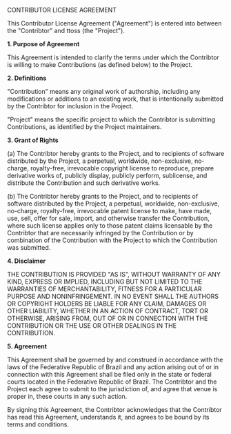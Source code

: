CONTRIBUTOR LICENSE AGREEMENT

This Contributor License Agreement ("Agreement") is entered into between the "Contribtor" and ttoss (the "Project").

**1. Purpose of Agreement**

This Agreement is intended to clarify the terms under which the Contribtor is willing to make Contributions (as defined below) to the Project.

**2. Definitions**

"Contribution" means any original work of authorship, including any modifications or additions to an existing work, that is intentionally submitted by the Contribtor for inclusion in the Project.

"Project" means the specific project to which the Contribtor is submitting Contributions, as identified by the Project maintainers.

**3. Grant of Rights**

(a) The Contribtor hereby grants to the Project, and to recipients of software distributed by the Project, a perpetual, worldwide, non-exclusive, no-charge, royalty-free, irrevocable copyright license to reproduce, prepare derivative works of, publicly display, publicly perform, sublicense, and distribute the Contribution and such derivative works.

(b) The Contribtor hereby grants to the Project, and to recipients of software distributed by the Project, a perpetual, worldwide, non-exclusive, no-charge, royalty-free, irrevocable patent license to make, have made, use, sell, offer for sale, import, and otherwise transfer the Contribution, where such license applies only to those patent claims licensable by the Contribtor that are necessarily infringed by the Contribution or by combination of the Contribution with the Project to which the Contribution was submitted.

**4. Disclaimer**

THE CONTRIBUTION IS PROVIDED "AS IS", WITHOUT WARRANTY OF ANY KIND, EXPRESS OR IMPLIED, INCLUDING BUT NOT LIMITED TO THE WARRANTIES OF MERCHANTABILITY, FITNESS FOR A PARTICULAR PURPOSE AND NONINFRINGEMENT. IN NO EVENT SHALL THE AUTHORS OR COPYRIGHT HOLDERS BE LIABLE FOR ANY CLAIM, DAMAGES OR OTHER LIABILITY, WHETHER IN AN ACTION OF CONTRACT, TORT OR OTHERWISE, ARISING FROM, OUT OF OR IN CONNECTION WITH THE CONTRIBUTION OR THE USE OR OTHER DEALINGS IN THE CONTRIBUTION.

**5. Agreement**

This Agreement shall be governed by and construed in accordance with the laws of the Federative Republic of Brazil and any action arising out of or in connection with this Agreement shall be filed only in the state or federal courts located in the Federative Republic of Brazil. The Contribtor and the Project each agree to submit to the jurisdiction of, and agree that venue is proper in, these courts in any such action.

By signing this Agreement, the Contribtor acknowledges that the Contribtor has read this Agreement, understands it, and agrees to be bound by its terms and conditions.
